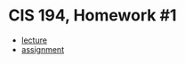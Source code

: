 # CIS 194, Homework #1

- [lecture](http://www.seas.upenn.edu/~cis194/spring13/lectures/01-intro.html)
- [assignment](http://www.seas.upenn.edu/~cis194/spring13/hw/01-intro.pdf)

